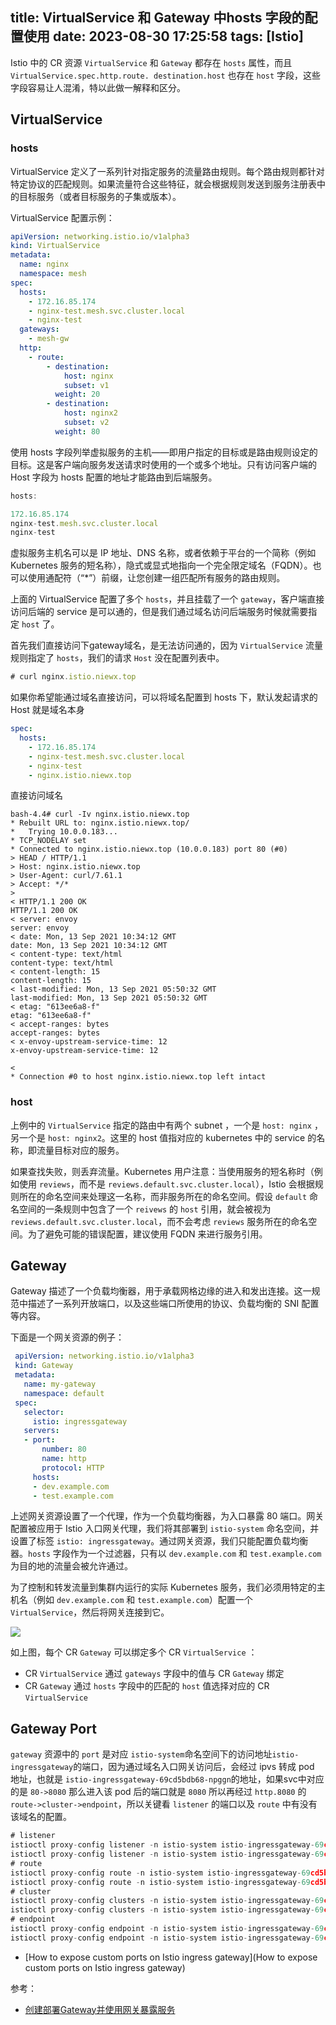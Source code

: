 title: VirtualService 和 Gateway 中hosts 字段的配置使用
date: 2023-08-30 17:25:58
tags: [Istio]
---

Istio 中的 CR 资源 `VirtualService` 和 `Gateway` 都存在 `hosts` 属性，而且 `VirtualService.spec.http.route. destination.host` 也存在 `host` 字段，这些字段容易让人混淆，特以此做一解释和区分。

## VirtualService

### hosts

VirtualService 定义了一系列针对指定服务的流量路由规则。每个路由规则都针对特定协议的匹配规则。如果流量符合这些特征，就会根据规则发送到服务注册表中的目标服务（或者目标服务的子集或版本）。

<!-- more -->

VirtualService 配置示例：

```yaml
apiVersion: networking.istio.io/v1alpha3
kind: VirtualService
metadata:
  name: nginx
  namespace: mesh
spec:
  hosts:
    - 172.16.85.174
    - nginx-test.mesh.svc.cluster.local
    - nginx-test
  gateways:
    - mesh-gw
  http:
    - route:
        - destination:
            host: nginx
            subset: v1
          weight: 20
        - destination:
            host: nginx2
            subset: v2
          weight: 80
```

使用 hosts 字段列举虚拟服务的主机——即用户指定的目标或是路由规则设定的目标。这是客户端向服务发送请求时使用的一个或多个地址。只有访问客户端的 Host 字段为 hosts 配置的地址才能路由到后端服务。

```js
hosts:

172.16.85.174
nginx-test.mesh.svc.cluster.local
nginx-test
```

虚拟服务主机名可以是 IP 地址、DNS 名称，或者依赖于平台的一个简称（例如 Kubernetes 服务的短名称），隐式或显式地指向一个完全限定域名（FQDN）。也可以使用通配符（“*”）前缀，让您创建一组匹配所有服务的路由规则。

上面的 VirtualService 配置了多个 `hosts`，并且挂载了一个 `gateway`，客户端直接访问后端的 service 是可以通的，但是我们通过域名访问后端服务时候就需要指定 `host` 了。

首先我们直接访问下gateway域名，是无法访问通的，因为 `VirtualService` 流量规则指定了 `hosts`，我们的请求 `Host` 没在配置列表中。

```js
# curl nginx.istio.niewx.top
```

如果你希望能通过域名直接访问，可以将域名配置到 hosts 下，默认发起请求的 Host 就是域名本身

```yaml
spec:
  hosts:
    - 172.16.85.174
    - nginx-test.mesh.svc.cluster.local
    - nginx-test
    - nginx.istio.niewx.top
```

直接访问域名

```http
bash-4.4# curl -Iv nginx.istio.niewx.top
* Rebuilt URL to: nginx.istio.niewx.top/
*   Trying 10.0.0.183...
* TCP_NODELAY set
* Connected to nginx.istio.niewx.top (10.0.0.183) port 80 (#0)
> HEAD / HTTP/1.1
> Host: nginx.istio.niewx.top
> User-Agent: curl/7.61.1
> Accept: */*
> 
< HTTP/1.1 200 OK
HTTP/1.1 200 OK
< server: envoy
server: envoy
< date: Mon, 13 Sep 2021 10:34:12 GMT
date: Mon, 13 Sep 2021 10:34:12 GMT
< content-type: text/html
content-type: text/html
< content-length: 15
content-length: 15
< last-modified: Mon, 13 Sep 2021 05:50:32 GMT
last-modified: Mon, 13 Sep 2021 05:50:32 GMT
< etag: "613ee6a8-f"
etag: "613ee6a8-f"
< accept-ranges: bytes
accept-ranges: bytes
< x-envoy-upstream-service-time: 12
x-envoy-upstream-service-time: 12

< 
* Connection #0 to host nginx.istio.niewx.top left intact
```

### host

上例中的 `VirtualService` 指定的路由中有两个 subnet ，一个是 `host: nginx` ，另一个是 `host: nginx2`。这里的 host 值指对应的 kubernetes 中的 service 的名称，即流量目标对应的服务。

如果查找失败，则丢弃流量。Kubernetes 用户注意：当使用服务的短名称时（例如使用 `reviews`，而不是 `reviews.default.svc.cluster.local`），Istio 会根据规则所在的命名空间来处理这一名称，而非服务所在的命名空间。假设 `default` 命名空间的一条规则中包含了一个 `reivews` 的 `host` 引用，就会被视为 `reviews.default.svc.cluster.local`，而不会考虑 `reviews` 服务所在的命名空间。为了避免可能的错误配置，建议使用 FQDN 来进行服务引用。

## Gateway

Gateway 描述了一个负载均衡器，用于承载网格边缘的进入和发出连接。这一规范中描述了一系列开放端口，以及这些端口所使用的协议、负载均衡的 SNI 配置等内容。

下面是一个网关资源的例子：

```yaml
 apiVersion: networking.istio.io/v1alpha3
 kind: Gateway
 metadata:
   name: my-gateway
   namespace: default
 spec:
   selector:
     istio: ingressgateway
   servers:
   - port:
       number: 80
       name: http
       protocol: HTTP
     hosts:
     - dev.example.com
     - test.example.com
```

上述网关资源设置了一个代理，作为一个负载均衡器，为入口暴露 80 端口。网关配置被应用于 Istio 入口网关代理，我们将其部署到 `istio-system` 命名空间，并设置了标签 `istio: ingressgateway`。通过网关资源，我们只能配置负载均衡器。`hosts` 字段作为一个过滤器，只有以 `dev.example.com` 和 `test.example.com` 为目的地的流量会被允许通过。

为了控制和转发流量到集群内运行的实际 Kubernetes 服务，我们必须用特定的主机名（例如 `dev.example.com` 和 `test.example.com`）配置一个 `VirtualService`，然后将网关连接到它。

![](/images/vs_gw.png)

如上图，每个 CR `Gateway` 可以绑定多个 CR `VirtualService` ：

- CR `VirtualService` 通过 `gateways` 字段中的值与 CR `Gateway` 绑定
- CR `Gateway` 通过 `hosts` 字段中的匹配的 `host` 值选择对应的 CR `VirtualService`

## Gateway Port

`gateway` 资源中的 `port` 是对应 `istio-system`命名空间下的访问地址`istio-ingressgateway`的端口，因为通过域名入口网关访问后，会经过 ipvs 转成 pod 地址，也就是 `istio-ingressgateway-69cd5bdb68-npggn`的地址，如果svc中对应的是 `80->8080` 那么进入该 pod 后的端口就是 `8080` 所以再经过 `http.8080` 的 `route->cluster->endpoint`，所以关键看 `listener` 的端口以及 `route` 中有没有该域名的配置。

```js
# listener
istioctl proxy-config listener -n istio-system istio-ingressgateway-69cd5bdb68-npggn
istioctl proxy-config listener -n istio-system istio-ingressgateway-69cd5bdb68-npggn --port 8080 -ojson
# route
istioctl proxy-config route -n istio-system istio-ingressgateway-69cd5bdb68-npggn
istioctl proxy-config route -n istio-system istio-ingressgateway-69cd5bdb68-npggn --name http.8080 -ojson
# cluster
istioctl proxy-config clusters -n istio-system istio-ingressgateway-69cd5bdb68-npggn
istioctl proxy-config clusters -n istio-system istio-ingressgateway-69cd5bdb68-npggn --fqdn httpbin.pang.svc.cluster.local -ojson
# endpoint
istioctl proxy-config endpoint -n istio-system istio-ingressgateway-69cd5bdb68-npggn
istioctl proxy-config endpoint -n istio-system istio-ingressgateway-69cd5bdb68-npggn  --cluster "outbound|8000||httpbin.pang.svc.cluster.local"
```

- [How to expose custom ports on Istio ingress gateway](How to expose custom ports on Istio ingress gateway)


参考：

- [创建部署Gateway并使用网关暴露服务](https://www.cnblogs.com/renshengdezheli/p/16838966.html)